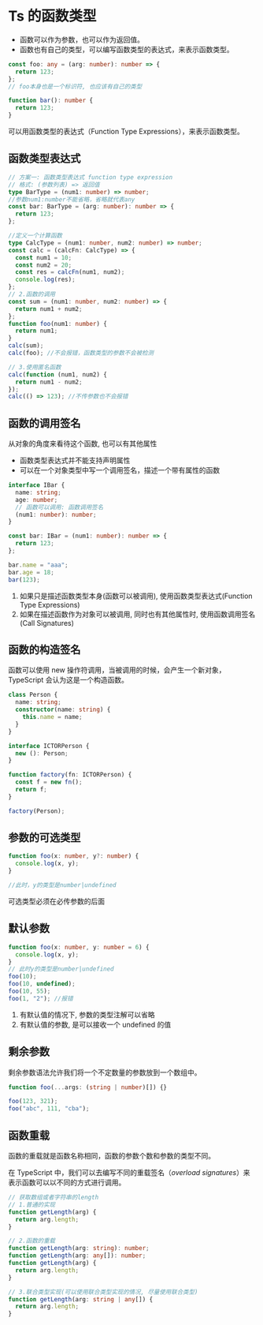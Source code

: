 # Ts 的函数类型

- 函数可以作为参数，也可以作为返回值。
- 函数也有自己的类型，可以编写函数类型的表达式，来表示函数类型。

```ts
const foo: any = (arg: number): number => {
  return 123;
};
// foo本身也是一个标识符, 也应该有自己的类型

function bar(): number {
  return 123;
}
```

可以用函数类型的表达式（Function Type Expressions），来表示函数类型。

## 函数类型表达式

```ts
// 方案一: 函数类型表达式 function type expression
// 格式: (参数列表) => 返回值
type BarType = (num1: number) => number;
//参数num1:number不能省略，省略就代表any
const bar: BarType = (arg: number): number => {
  return 123;
};

//定义一个计算函数
type CalcType = (num1: number, num2: number) => number;
const calc = (calcFn: CalcType) => {
  const num1 = 10;
  const num2 = 20;
  const res = calcFn(num1, num2);
  console.log(res);
};
// 2.函数的调用
const sum = (num1: number, num2: number) => {
  return num1 + num2;
};
function foo(num1: number) {
  return num1;
}
calc(sum);
calc(foo); //不会报错，函数类型的参数不会被检测

// 3.使用匿名函数
calc(function (num1, num2) {
  return num1 - num2;
});
calc(() => 123); //不传参数也不会报错
```

## 函数的调用签名

从对象的角度来看待这个函数, 也可以有其他属性

- 函数类型表达式并不能支持声明属性
- 可以在一个对象类型中写一个调用签名，描述一个带有属性的函数

```ts
interface IBar {
  name: string;
  age: number;
  // 函数可以调用: 函数调用签名
  (num1: number): number;
}

const bar: IBar = (num1: number): number => {
  return 123;
};

bar.name = "aaa";
bar.age = 18;
bar(123);
```

1. 如果只是描述函数类型本身(函数可以被调用), 使用函数类型表达式(Function Type Expressions)
2. 如果在描述函数作为对象可以被调用, 同时也有其他属性时, 使用函数调用签名(Call Signatures)

## 函数的构造签名

函数可以使用 new 操作符调用，当被调用的时候，会产生一个新对象，TypeScript 会认为这是一个构造函数。

```ts
class Person {
  name: string;
  constructor(name: string) {
    this.name = name;
  }
}

interface ICTORPerson {
  new (): Person;
}

function factory(fn: ICTORPerson) {
  const f = new fn();
  return f;
}

factory(Person);
```

## 参数的可选类型

```ts
function foo(x: number, y?: number) {
  console.log(x, y);
}

//此时，y的类型是number|undefined
```

可选类型必须在必传参数的后面

## 默认参数

```ts
function foo(x: number, y: number = 6) {
  console.log(x, y);
}
// 此时y的类型是number|undefined
foo(10);
foo(10, undefined);
foo(10, 55);
foo(1, "2"); //报错
```

1. 有默认值的情况下, 参数的类型注解可以省略
2. 有默认值的参数, 是可以接收一个 undefined 的值

## 剩余参数

剩余参数语法允许我们将一个不定数量的参数放到一个数组中。

```ts
function foo(...args: (string | number)[]) {}

foo(123, 321);
foo("abc", 111, "cba");
```

## 函数重载

函数的重载就是函数名称相同，函数的参数个数和参数的类型不同。

在 TypeScript 中，我们可以去编写不同的重载签名（_overload signatures_）来表示函数可以以不同的方式进行调用。

```ts
// 获取数组或者字符串的length
// 1.普通的实现
function getLength(arg) {
  return arg.length;
}

// 2.函数的重载
function getLength(arg: string): number;
function getLength(arg: any[]): number;
function getLength(arg) {
  return arg.length;
}

// 3.联合类型实现(可以使用联合类型实现的情况, 尽量使用联合类型)
function getLength(arg: string | any[]) {
  return arg.length;
}
```

